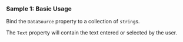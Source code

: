 ### Sample 1: Basic Usage

Bind the `DataSource` property to a collection of `string`s. 

The `Text` property will contain the text entered or selected by the user.
